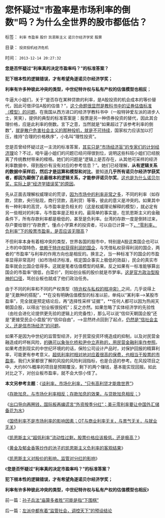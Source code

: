 # 您怀疑过&quot;市盈率是市场利率的倒数&quot;吗？为什么全世界的股市都低估？

标签： `利率` `市盈率` `股价` `凯恩斯主义` `诺贝尔经济学奖` `股票` 

目录： `投资投机经济危机`

时间： `2013-12-14 20:27:32`

**您是否怀疑过“利率真的决定市盈率吗？”的标准答案？**

**犯下根本性的逻辑错误，才有希望角逐诺贝尔经济学奖；**

**利率有许多种彼此冲突的类型，中世纪特许权与私有产权的估值模型也相反**；

牛逼大小姐们，关于“是否存在某种贷款的利率，是A股投资的机会成本的等价替代，因此可借评估A股的估值？”，[这个命题很显然是教科书中的证券估值标准（模型）的问题](../../../2013/12/14/凯恩斯主义对股价的影响，监管对分红的影响.md)。在我国从西方进口的经济学教科书中（一般特钟爱左派的进步人士，笑笑），提供的典型的标准答案是：股票是另一种债券投资的替代，因此其合理价格，应是此利率的倒数。言下之意，当然就是“如果超过了该参考利率的倒数”，[就是散户危害社会主义的那种投机，就是不可持续](../../../2013/11/16/争辩“泡沫，投机的经济学”，请先学好语文课.md)，国家权力应该加以打压，维持“合理的价格秩序”，小名叫“理性投资”。

您是否曾经怀疑过这一主流的标准答案，[其实只是“市场经济盲”的专家们的计划经济理](../../../2013/6/18/职业股神的四大专业原则；.md)论？不过，咱牛逼小姐们的问题已经问得很到位，说明这些科班小姐们已经脱离了传统教材带来的桎梏。她们的问题是“逻辑上是否存在，从其他可采样的经济利率数据中，得到股价有没有对应的参考信息？”。她们已经理解，**从有逻辑关系的数据中采样后，然后才是运算和模型和对比**。要知道**几乎所有诺贝尔经济学获奖者，都因为颠倒了此最根本的逻辑关系，才能参评诺贝尔奖**。[这也是为什么诺贝尔奖，实际上是“经济学错误奖”的原因](../../../2012/10/16/又有两名数学骗子被嘉奖，诺贝尔奖终将声名狼籍.md)。

先从正面去理解权威理论的荒谬，[因为市场中的利率非常之多](../../../2011/6/20/F.H.奈特的不确定性利率理论；最简化的利率，利率是资本的不确定性成本.md)，不同的利率（如存款，贷款，央行贴现，商行贷款，高利贷）等等，彼此的意义是冲突的。如果其中有一种利率的高贷，与市盈率是负相关的（这是权威理论解释的模型），就必定有另一些相对的利率，与市盈率是正相关的。最简单的事实是，在凯恩斯主义的金融条件下，所有存款利率都是极低的，甚至是负利率。台湾的存款一度是倒转过来，存户要给银行“存款费”。懂点小学算术的投资者，可以自已计算一下[，“零利率，负利率”下的股票市盈率，是否应该无限高](../../../2011/7/1/A股合理的市盈率应是无限高.md)？

不但利率本身有着相冲突的类型，世界各国的股市中，特别是A股这类国企也可以上市的中国特色，[依赖于特许权获得利润的国企](../../../2013/12/12/居安思危的公害知识分子,“国企危机=经济危机”的概念偷换.md)，与凭借私权获得利润的国企，两者的“市盈率”与利率的作用方向也是相反的。换言之，当一种标准下的国企的市盈率显得非常高时（如市场经济标准，核定国企事实上极低的效益），民企的真实市盈率就会比国企低得多。这就是笔者估值模型的结果。反之如果有一标准能够算出国企的市盈率“很低，白菜价”，则如创业板的股价就是市梦率。[这是官方政治型股神的口径](../../../2012/1/5/“左翼股神”是政治性的，还是理财性的？.md)，骂创业板也就成了他们政治任务。

由于不同的利率和不同的产权类型（[特许权与私权的相冲突）](../../../2013/11/24/改革目标模糊地指向“建设欧洲式中世纪制度”.md)之间，几乎说得上是“无数种的搭配”，**在没有明确估值模型的标准以前，单纯以“某利率——>某股市盈率”，完全就是预定结论后，再“选择性采样‘证据’”，**任何人都可以因为热闹天朝国企股，以得出“创业板很投机”；反之亦然。如果忽略了实体经济学的先验性（由社会进化论提供更先验的逻辑上的完备性），那么可以说“信仰天朝国企股”还是“更接受民企小盘股”的“信仰自由”，——>显然终点回到了起点，[仍然是“信社会主义，还是信市场经济”的问题](../../../2013/12/12/技术落后不可怕，社会主义没有技术创新的能力.md)。

如果不是因为中世纪的监管型经济，对于民营投资环境造成的抑制，以及对民营金融造成的坏帐风险，[的确可以象张化桥和尹中立声称的，用民营金融利率作参照](../../../2013/2/8/张化桥先生的悲愤，高利贷和可怕的追债公司.md)。如果考虑到现实的中世纪环境的的话，保险公司设计产品时，对保护回报的精算利率，可能更有参考意义。[超低利率时相对地对应着很高的保费，也相当于股票的市盈率](../../../2012/9/26/“超低利率”流动性过剩，市盈率该高，还是应该低？.md)。我们大家都很了解的风投的风险利润指标，也是合适的参考。在风投项目之中，大约80%概率的项目是预期覆没，剩下的两个赚钱，基本能实现回报。如此对比之下，对创业板市盈率，就不会大惊小怪了。

**本文另参考主题**：《[谈利率，市场化利率，“只有高利贷才能救世界”](../../../2011/10/5/只有高利贷才能挽救全世界.md)》

《[存款加息，与市场化利率相反；存款加息的效果，与贷款加息相反；](../../../2011/10/18/存款加息不是利率市场化，存款利率不是资本单位价格.md)》

《[出口导向再圈钱，国际板再编谎言“外资按季分红”；美元零利率要让中国外汇储备花为水](../../../2012/2/3/出口导向再圈钱，国际板再编大谎言.md)》

《[国债利率不是市场利率的影响因素；OT与商业利率无关，与景气无关，与就业无关](../../../2012/9/16/美联储权力是绝对的，不受国民监督；.md)》

《[凯恩斯主义“超低利率”流动性过剩，股票价格应该极低，还是极高？](../../../2012/9/26/“超低利率”流动性过剩，市盈率该高，还是应该低？.md)》

《[黄金及郁金香等炒作的池子的凯恩斯主义负利率的客观结果](../../../2013/4/18/黄金和金本位都是古老记忆的残余，炒作的池子和通货膨胀.md)》

《[凯恩斯主义对股价的影响，监管对分红的影响](../../../2013/12/14/凯恩斯主义对股价的影响，监管对分红的影响.md)》

《**您是否怀疑过“利率真的决定市盈率吗？”的标准答案？**

**犯下根本性的逻辑错误，才有希望角逐诺贝尔经济学奖；**

**利率有许多种彼此冲突的类型，中世纪特许权与私有产权的估值模型也相反**》



前一篇：[孙子兵法“庙算多者胜”可能是指“下围棋”](../../../2013/12/14/孙子兵法“庙算多者胜”可能是指“下围棋”.md)

后一篇：[左派中都有着“监管社会，调控天下”的预设结论](../../../2013/12/15/左派中都有着“监管社会，调控天下”的预设结论.md)